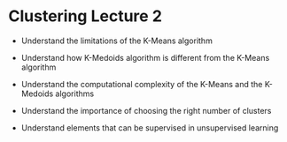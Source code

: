 # Clustering Lecture 2


* Understand the limitations of the K-Means algorithm

* Understand how K-Medoids algorithm is different from the K-Means algorithm

* Understand the computational complexity of the K-Means and the K-Medoids algorithms

* Understand the importance of choosing the right number of clusters

* Understand elements that can be supervised in unsupervised learning



